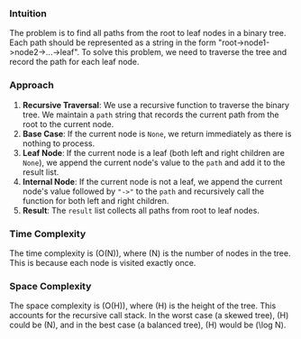 ### Intuition
The problem is to find all paths from the root to leaf nodes in a binary tree. Each path should be represented as a string in the form "root->node1->node2->...->leaf". To solve this problem, we need to traverse the tree and record the path for each leaf node.

### Approach
1. **Recursive Traversal**: We use a recursive function to traverse the binary tree. We maintain a `path` string that records the current path from the root to the current node.
2. **Base Case**: If the current node is `None`, we return immediately as there is nothing to process.
3. **Leaf Node**: If the current node is a leaf (both left and right children are `None`), we append the current node's value to the `path` and add it to the result list.
4. **Internal Node**: If the current node is not a leaf, we append the current node's value followed by `"->"` to the `path` and recursively call the function for both left and right children.
5. **Result**: The `result` list collects all paths from root to leaf nodes.

### Time Complexity
The time complexity is \(O(N)\), where \(N\) is the number of nodes in the tree. This is because each node is visited exactly once.

### Space Complexity
The space complexity is \(O(H)\), where \(H\) is the height of the tree. This accounts for the recursive call stack. In the worst case (a skewed tree), \(H\) could be \(N\), and in the best case (a balanced tree), \(H\) would be \(\log N\).